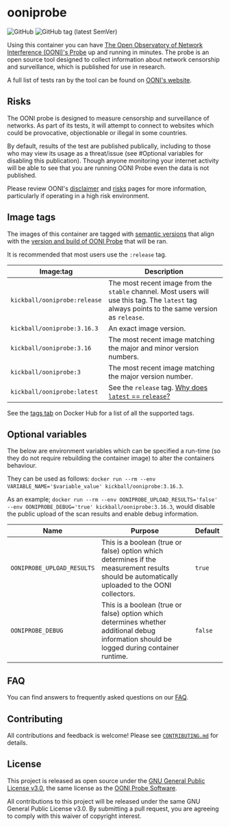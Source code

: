 # ooniprobe #

![GitHub](https://img.shields.io/github/license/kickball/ooniprobe)
![GitHub tag (latest SemVer)](https://img.shields.io/github/v/tag/kickball/ooniprobe?label=release)

Using this container you can have [The Open Observatory of Network Interference (OONI)'s Probe](https://github.com/ooni/probe-cli) up and running in minutes. The probe is an open source tool designed to collect information about network censorship and surveillance, which is published for use in research.

A full list of tests ran by the tool can be found on [OONI's website](https://ooni.org/nettest/).

## Risks ##

The OONI probe is designed to measure censorship and surveillance of networks. As part of its tests, it will attempt to connect to websites which could be provocative, objectionable or illegal in some countries.

By default, results of the test are published publically, including to those who may view its usage as a threat/issue (see #Optional variables for disabling this publication). Though anyone monitoring your internet activity will be able to see that you are running OONI Probe even the data is not published.

Please review OONI's [disclaimer](https://ooni.org/support/ooni-probe-cli#disclaimer) and [risks](https://ooni.org/about/risks/) pages for more information, particularly if operating in a high risk environment.

## Image tags ##

The images of this container are tagged with [semantic versions](https://semver.org) that align with the [version and build of OONI Probe](https://github.com/ooni/probe-cli/releases) that will be ran.

It is recommended that most users use the `:release` tag.

| Image:tag | Description |
|-----------|-------------|
|`kickball/ooniprobe:release` | The most recent image from the `stable` channel.  Most users will use this tag.  The `latest` tag always points to the same version as `release`.|
|`kickball/ooniprobe:3.16.3`| An exact image version. |
|`kickball/ooniprobe:3.16`| The most recent image matching the major and minor version numbers. |
|`kickball/ooniprobe:3`| The most recent image matching the major version number. |
|`kickball/ooniprobe:latest`| See the `release` tag.  [Why does `latest` == `release`?](https://vsupalov.com/docker-latest-tag/) |

See the [tags tab](https://hub.docker.com/r/kickball/ooniprobe/tags) on Docker Hub for a list of all the supported tags.

## Optional variables ##

The below are environment variables which can be specified a run-time (so they do not require rebuilding the container image) to alter the containers behaviour.

They can be used as follows: `docker run --rm --env VARIABLE_NAME='$variable_value' kickball/ooniprobe:3.16.3`.

As an example; `docker run --rm --env OONIPROBE_UPLOAD_RESULTS='false' --env OONIPROBE_DEBUG='true' kickball/ooniprobe:3.16.3`, would disable the public upload of the scan results and enable debug information.

| Name  | Purpose | Default |
|-------|---------|---------|
| `OONIPROBE_UPLOAD_RESULTS` | This is a boolean (true or false) option which determines if the measurement results should be automatically uploaded to the OONI collectors. | `true` |
| `OONIPROBE_DEBUG` | This is a boolean (true or false) option which determines whether additional debug information should be logged during container runtime. | `false` |

## FAQ ##

You can find answers to frequently asked questions on our [FAQ](FAQ.md).

## Contributing ##

All contributions and feedback is welcome! Please see [`CONTRIBUTING.md`](CONTRIBUTING.md) for details.

## License ##

This project is released as open source under the [GNU General Public License v3.0](LICENSE), the same license as the [OONI Probe Software](https://github.com/ooni/probe-cli/blob/master/LICENSE).

All contributions to this project will be released under the same GNU General Public License v3.0. By submitting a pull request, you are agreeing to comply with this waiver of copyright interest.